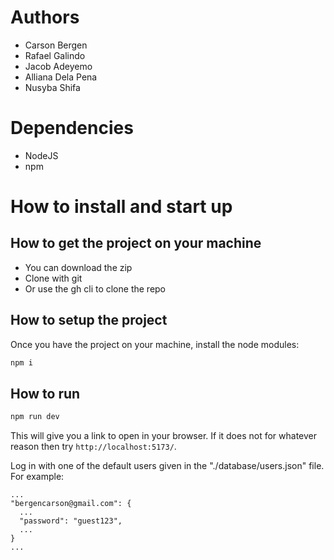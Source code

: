 # Authors
- Carson Bergen
- Rafael Galindo
- Jacob Adeyemo
- Alliana Dela Pena
- Nusyba Shifa

# Dependencies
- NodeJS
- npm

# How to install and start up
## How to get the project on your machine
- You can download the zip
- Clone with git
- Or use the gh cli to clone the repo

## How to setup the project
Once you have the project on your machine, install the node modules:
```bash
npm i
```

## How to run
```bash
npm run dev
```
This will give you a link to open in your browser. If it does not for whatever reason then try `http://localhost:5173/`.

Log in with one of the default users given in the "./database/users.json" file. For example:
```
...
"bergencarson@gmail.com": {
  ...
  "password": "guest123",
  ...
}
...
```
